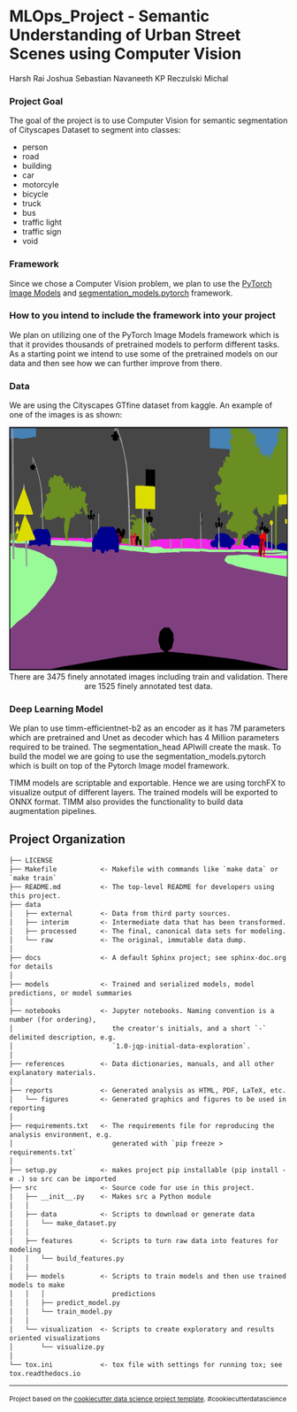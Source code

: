 MLOps_Project - Semantic Understanding of Urban Street Scenes using Computer Vision
==============================

Harsh Rai
Joshua Sebastian
Navaneeth KP
Reczulski Michal 

### Project Goal

The goal of the project is to use Computer Vision for semantic segmentation of Cityscapes Dataset to segment into classes: 
* person
* road
* building
* car
* motorcyle
* bicycle
* truck
* bus
* traffic light
* traffic sign
* void

### Framework

Since we chose a Computer Vision problem, we plan to use the [PyTorch Image Models](https://github.com/rwightman/pytorch-image-models) and [segmentation_models.pytorch](https://github.com/qubvel/segmentation_models.pytorch) framework.

### How to you intend to include the framework into your project

We plan on utilizing one of the PyTorch Image Models framework which is that it provides thousands of pretrained models to perform different tasks. As a starting point we intend to use some of the pretrained models on our data and then see how we can further improve from there.

### Data

We are using the Cityscapes GTfine dataset from kaggle. An example of one of the images is as shown:
<p align="center"><img src="reports\figures\cityscape_example.png" alt="city_seg" width="800" height="440"/>
There are 3475 finely annotated images including train and validation. There are 1525 finely annotated test data.

### Deep Learning Model

We plan to use timm-efficientnet-b2 as an encoder as it has 7M parameters which are pretrained and Unet as decoder which has 4 Million parameters required to be trained. The segmentation_head APIwill create the mask. To build the model we are going to use the segmentation_models.pytorch which is built on top of the Pytorch Image model framework.

TIMM models are scriptable and exportable. Hence we are using torchFX to visualize output of different layers. The trained models will be exported to ONNX format. TIMM also provides the functionality to build data augmentation pipelines.

Project Organization
------------

    ├── LICENSE
    ├── Makefile           <- Makefile with commands like `make data` or `make train`
    ├── README.md          <- The top-level README for developers using this project.
    ├── data
    │   ├── external       <- Data from third party sources.
    │   ├── interim        <- Intermediate data that has been transformed.
    │   ├── processed      <- The final, canonical data sets for modeling.
    │   └── raw            <- The original, immutable data dump.
    │
    ├── docs               <- A default Sphinx project; see sphinx-doc.org for details
    │
    ├── models             <- Trained and serialized models, model predictions, or model summaries
    │
    ├── notebooks          <- Jupyter notebooks. Naming convention is a number (for ordering),
    │                         the creator's initials, and a short `-` delimited description, e.g.
    │                         `1.0-jqp-initial-data-exploration`.
    │
    ├── references         <- Data dictionaries, manuals, and all other explanatory materials.
    │
    ├── reports            <- Generated analysis as HTML, PDF, LaTeX, etc.
    │   └── figures        <- Generated graphics and figures to be used in reporting
    │
    ├── requirements.txt   <- The requirements file for reproducing the analysis environment, e.g.
    │                         generated with `pip freeze > requirements.txt`
    │
    ├── setup.py           <- makes project pip installable (pip install -e .) so src can be imported
    ├── src                <- Source code for use in this project.
    │   ├── __init__.py    <- Makes src a Python module
    │   │
    │   ├── data           <- Scripts to download or generate data
    │   │   └── make_dataset.py
    │   │
    │   ├── features       <- Scripts to turn raw data into features for modeling
    │   │   └── build_features.py
    │   │
    │   ├── models         <- Scripts to train models and then use trained models to make
    │   │   │                 predictions
    │   │   ├── predict_model.py
    │   │   └── train_model.py
    │   │
    │   └── visualization  <- Scripts to create exploratory and results oriented visualizations
    │       └── visualize.py
    │
    └── tox.ini            <- tox file with settings for running tox; see tox.readthedocs.io


--------

<p><small>Project based on the <a target="_blank" href="https://drivendata.github.io/cookiecutter-data-science/">cookiecutter data science project template</a>. #cookiecutterdatascience</small></p>
